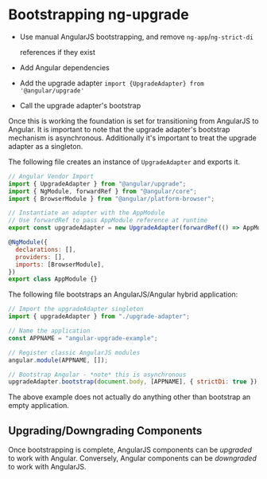 # Bootstrapping ng-upgrade

- Use manual AngularJS bootstrapping, and remove `ng-app`/`ng-strict-di`

  references if they exist

- Add Angular dependencies
- Add the upgrade adapter `import {UpgradeAdapter} from '@angular/upgrade'`
- Call the upgrade adapter's bootstrap

Once this is working the foundation is set for transitioning from AngularJS to Angular. It is important to note that the upgrade adapter's bootstrap mechanism is asynchronous. Additionally it's important to treat the upgrade adapter as a singleton.

The following file creates an instance of `UpgradeAdapter` and exports it.

```javascript
// Angular Vendor Import
import { UpgradeAdapter } from "@angular/upgrade";
import { NgModule, forwardRef } from "@angular/core";
import { BrowserModule } from "@angular/platform-browser";

// Instantiate an adapter with the AppModule
// Use forwardRef to pass AppModule reference at runtime
export const upgradeAdapter = new UpgradeAdapter(forwardRef(() => AppModule));

@NgModule({
  declarations: [],
  providers: [],
  imports: [BrowserModule],
})
export class AppModule {}
```

The following file bootstraps an AngularJS/Angular hybrid application:

```javascript
// Import the upgradeAdapter singleton
import { upgradeAdapter } from "./upgrade-adapter";

// Name the application
const APPNAME = "angular-upgrade-example";

// Register classic AngularJS modules
angular.module(APPNAME, []);

// Bootstrap Angular - *note* this is asynchronous
upgradeAdapter.bootstrap(document.body, [APPNAME], { strictDi: true });
```

The above example does not actually do anything other than bootstrap an empty application.

## Upgrading/Downgrading Components

Once bootstrapping is complete, AngularJS components can be _upgraded_ to work with Angular. Conversely, Angular components can be _downgraded_ to work with AngularJS.
